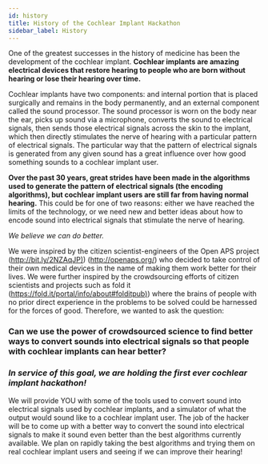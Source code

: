 ```yaml
---
id: history
title: History of the Cochlear Implant Hackathon
sidebar_label: History
---
```


One of the greatest successes in the history of medicine has been the development of the cochlear implant. **Cochlear implants are amazing electrical devices that restore hearing to people who are born without hearing or lose their hearing over time.**

Cochlear implants have two components: and internal portion that is placed surgically and remains in the body permanently, and an external component called the sound processor. The sound processor is worn on the body near the ear, picks up sound via a microphone, converts the sound to electrical signals, then sends those electrical signals across the skin to the implant, which then directly stimulates the nerve of hearing with a particular pattern of electrical signals. The particular way that the pattern of electrical signals is generated from any given sound has a great influence over how good something sounds to a cochlear implant user.

**Over the past 30 years, great strides have been made in the algorithms used to generate the pattern of electrical signals (the encoding algorithms), but cochlear implant users are still far from having normal hearing.** This could be for one of two reasons: either we have reached the limits of the technology, or we need new and better ideas about how to encode sound into electrical signals that stimulate the nerve of hearing.

_We believe we can do better._

We were inspired by the citizen scientist-engineers of the Open APS project ([http://bit.ly/2NZAqJP)](http://bit.ly/2NZAqJP)) (http://openaps.org/) who decided to take control of their own medical devices in the name of making them work better for their lives. We were further inspired by the crowdsourcing efforts of citizen scientists and projects such as fold it ([https://fold.it/portal/info/about#folditpub)](https://fold.it/portal/info/about#folditpub)) where the brains of people with no prior direct experience in the problems to be solved could be harnessed for the forces of good. Therefore, we wanted to ask the question:

### **Can we use the power of crowdsourced science to find better ways to convert sounds into electrical signals so that people with cochlear implants can hear better?**

### _In service of this goal, we are holding the first ever cochlear implant hackathon!_

We will provide YOU with some of the tools used to convert sound into electrical signals used by cochlear implants, and a simulator of what the output would sound like to a cochlear implant user. The job of the hacker will be to come up with a better way to convert the sound into electrical signals to make it sound even better than the best algorithms currently available. We plan on rapidly taking the best algorithms and trying them on real cochlear implant users and seeing if we can improve their hearing!
